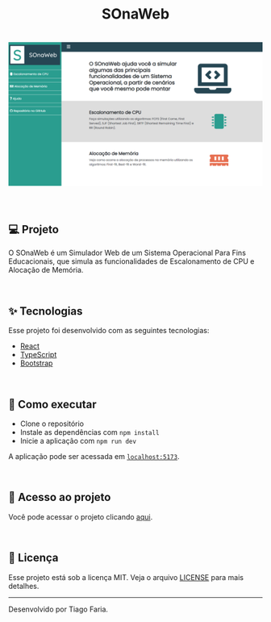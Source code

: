 <h1 align="center">SOnaWeb</h1>

<h1 align="center">
  <img alt="SOnaWeb" title="SOnaWeb" src=".github/preview.png" />
</h1>

<br />

## 💻 Projeto

O SOnaWeb é um Simulador Web de um Sistema Operacional Para Fins Educacionais, que simula as funcionalidades de Escalonamento de CPU e Alocação de Memória.

<br />

## ✨ Tecnologias

Esse projeto foi desenvolvido com as seguintes tecnologias:

- [React](https://reactjs.org)
- [TypeScript](https://www.typescriptlang.org/)
- [Bootstrap](https://getbootstrap.com/)

<br />

## 🚀 Como executar

- Clone o repositório
- Instale as dependências com `npm install`
- Inicie a aplicação com `npm run dev`

A aplicação pode ser acessada em [`localhost:5173`](http://localhost:5173).

<br />

## 🔗 Acesso ao projeto

Você pode acessar o projeto clicando [aqui](https://sonaweb.vercel.app).

<br />

## 📄 Licença

Esse projeto está sob a licença MIT. Veja o arquivo [LICENSE](LICENSE) para mais detalhes.

---

Desenvolvido por Tiago Faria.
